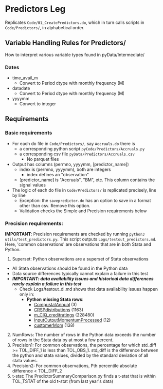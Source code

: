 # Predictors Leg

Replicates `Code/01_CreatePredictors.do`, which in turn calls scripts in `Code/Predictors/`, in alphabetical order.

## Variable Handling Rules for Predictors/

How to interpret various variable types found in pyData/Intermediate/

### Dates
- time_avail_m  
    - Convert to Period dtype with monthly frequency (M)
- datadate
    - Convert to Period dtype with monthly frequency (M)
- yyyymm
    - Convert to integer

## Requirements

### Basic requirements
- For each do file in `Code/Predictors/`, say `Accruals.do` there is
  - a corresponding python script `pyCode/Predictors/Accruals.py`
  - a corresponding csv file `pyData/Predictors/Accruals.csv`
    - No parquet files
- Output has columns (permno, yyyymm, [predictor_name])
  - index is (permno, yyyymm), both are integers
    - index defines an "observation"
  - [predictor_name] is "Accruals", "BM", etc. This column contains the signal values
- The logic of each do file in `Code/Predictors/` is replicated precisely, line by line
  - Exception: the `savepredictor.do` has an option to save in a format other than csv. Remove this option.
  - Validation checks the Simple and Precision requirements below

### Precision requirements:
**IMPORTANT**: Precision requirements are checked by running `python3 utils/test_predictors.py`. This script outputs `Logs/testout_predictors.md`. Here, 'common observations' are observations that are in both Stata and Python.

1. Superset: Python observations are a superset of Stata observations
  - All Stata observations should be found in the Python data
  - Data source differences typically cannot explain a failure in this test
  - ***IMPORTANT: data availability issues and historical data differences rarely explain a failure in this test***
      - Check Logs/testout_dl.md shows that data availability issues happen only in:
        - **Python missing Stata rows**:
          - [CompustatAnnual](#compustatannual) (3)
          - [CRSPdistributions](#crspdistributions) (1163)
          - [m_CIQ_creditratings](#mciqcreditratings) (228480)
          - [InputOutputMomentumProcessed](#inputoutputmomentumprocessed) (12)
          - [customerMom](#customermom) (138)      
2. NumRows: The number of rows in the Python data exceeds the number of rows in the Stata data by at most a few percent.
3. Precision1: For common observations, the percentage for which std_diff >= TOL_DIFF_1 is less than TOL_OBS_1. std_diff is the difference between the python and stata values, divided by the standard deviation of all stata values.
4. Precision2: For common observations, Pth percentile absolute difference < TOL_DIFF_2
5. t-stat: The PredictorSummaryComparison.py finds a t-stat that is within TOL_TSTAT of the old t-stat (from last year's data)

